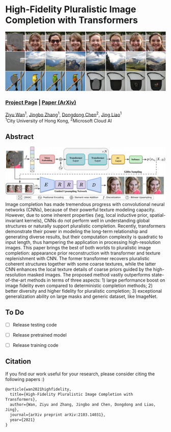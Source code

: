 # High-Fidelity Pluralistic Image Completion with Transformers

<img src='imgs/teaser.png'/>

### [Project Page](http://raywzy.com/ICT/) | [Paper (ArXiv)](https://arxiv.org/pdf/2103.14031.pdf)


[Ziyu Wan](http://raywzy.com/)<sup>1</sup>,
[Jingbo Zhang](https://github.com/Eckert-ZJB)<sup>1</sup>,
[Dongdong Chen](http://www.dongdongchen.bid/)<sup>2</sup>,
[Jing Liao](https://liaojing.github.io/html/)<sup>1</sup> <br>
<sup>1</sup>City University of Hong Kong, <sup>2</sup>Microsoft Cloud AI


## Abstract
<img src='imgs/Pipeline.png'/>
Image completion has made tremendous progress with convolutional neural networks (CNNs), because of their powerful texture modeling capacity. However, due to some inherent properties (\eg, local inductive prior, spatial-invariant kernels), CNNs do not perform well in understanding global structures or naturally support pluralistic completion. Recently, transformers demonstrate their power in modeling the long-term relationship and generating diverse results, but their computation complexity is quadratic to input length, thus hampering the application in processing high-resolution images. This paper brings the best of both worlds to pluralistic image completion: appearance prior reconstruction with transformer and texture replenishment with CNN. The former transformer recovers pluralistic coherent structures together with some coarse textures, while the latter CNN enhances the local texture details of coarse priors guided by the high-resolution masked images. The proposed method vastly outperforms state-of-the-art methods in terms of three aspects: 1) large performance boost on image fidelity even compared to deterministic completion methods; 2) better diversity and higher fidelity for pluralistic completion; 3) exceptional generalization ability on large masks and generic dataset, like ImageNet.



## To Do
- [ ] Release testing code
- [ ] Release pretrained model
- [ ] Release training code


## Citation

If you find our work useful for your research, please consider citing the following papers :)

```
@article{wan2021highfidelity,
  title={High-Fidelity Pluralistic Image Completion with Transformers},
  author={Wan, Ziyu and Zhang, Jingbo and Chen, Dongdong and Liao, Jing},
  journal={arXiv preprint arXiv:2103.14031},
  year={2021}
}
```
